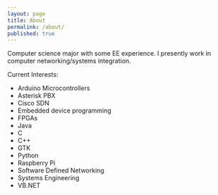 ```yaml
---
layout: page
title: About
permalink: /about/
published: true
---
```


Computer science major with some EE experience.  I presently work in computer networking/systems integration.

Current Interests:

- Arduino Microcontrollers
- Asterisk PBX
- Cisco SDN
- Embedded device programming
- FPGAs
- Java
- C
- C++
- GTK
- Python
- Raspberry Pi
- Software Defined Networking
- Systems Engineering
- VB.NET
